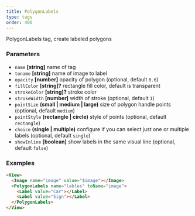 ```yaml
---
title: PolygonLabels
type: tags
order: 406
---
```


PolygonLabels tag, create labeled polygons

### Parameters

-   `name` **[string]** name of tag
-   `toname` **[string]** name of image to label
-   `opacity` **[number]** opacity of polygon (optional, default `0.6`)
-   `fillColor` **[string]?** rectangle fill color, default is transparent
-   `strokeColor` **[string]?** stroke color
-   `strokeWidth` **[number]** width of stroke (optional, default `1`)
-   `pointSize` **(small | medium | large)** size of polygon handle points (optional, default `medium`)
-   `pointStyle` **(rectangle | circle)** style of points (optional, default `rectangle`)
-   `choice` **(single | multiple)** configure if you can select just one or multiple labels (optional, default `single`)
-   `showInline` **[boolean]** show labels in the same visual line (optional, default `false`)

### Examples

```html
<View>
  <Image name="image" value="$image"></Image>
  <PolygonLabels name="lables" toName="image">
    <Label value="Car"></Label>
    <Label value="Sign"></Label>
  </PolygonLabels>
</View>
```
